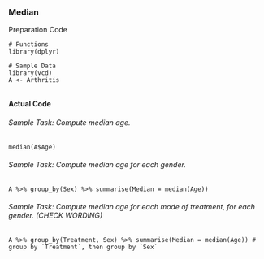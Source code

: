 ### Median
Preparation Code
```
# Functions
library(dplyr)

# Sample Data
library(vcd)
A <- Arthritis
```
</br>**Actual Code**
###### Sample Task: Compute median age.
```
median(A$Age)
```
###### Sample Task: Compute median age for each gender.
```
A %>% group_by(Sex) %>% summarise(Median = median(Age))
```
###### Sample Task: Compute median age for each mode of treatment, for each gender. (CHECK WORDING)
```
A %>% group_by(Treatment, Sex) %>% summarise(Median = median(Age)) # group by `Treatment`, then group by `Sex`
```

